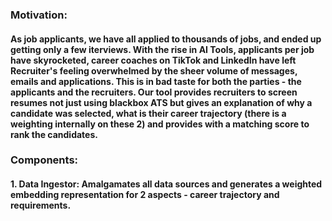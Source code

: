 ### Motivation: 
#### As job applicants, we have all applied to thousands of jobs, and ended up getting only a few iterviews. With the rise in AI Tools, applicants per job have skyrocketed, career coaches on TikTok and LinkedIn have left Recruiter's feeling overwhelmed by the sheer volume of messages, emails and applications. This is in bad taste for both the parties - the applicants and the recruiters. Our tool provides recruiters to screen resumes not just using blackbox ATS but gives an explanation of why a candidate was selected, what is their career trajectory (there is a weighting internally on these 2) and provides with a matching score to rank the candidates.
### Components:

#### 1. Data Ingestor: Amalgamates all data sources and generates a weighted embedding representation for 2 aspects - career trajectory and requirements. 
